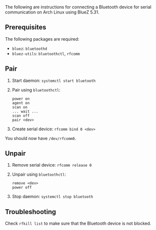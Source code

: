 The following are instructions for connecting a Bluetooth device for serial communication on Arch Linux using BlueZ 5.31.


## Prerequisites

The following packages are required:

* `bluez`: `bluetoothd`
* `bluez-utils`: `bluetoothctl`, `rfcomm`


## Pair

1. Start daemon: `systemctl start bluetooth`
1. Pair using `bluetoothctl`:

   ```
   power on
   agent on
   scan on
   ... wait ...
   scan off
   pair <dev>
   ```

1. Create serial device: `rfcomm bind 0 <dev>`

You should now have `/dev/rfcomm0`.


## Unpair

1. Remove serial device: `rfcomm release 0`
1. Unpair using `bluetoothctl`:

   ```
   remove <dev>
   power off
   ```

1. Stop daemon: `systemctl stop bluetooth`


## Troubleshooting

Check `rfkill list` to make sure that the Bluetooth device is not blocked.
